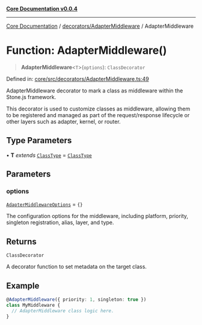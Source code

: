 [**Core Documentation v0.0.4**](../../../README.md)

***

[Core Documentation](../../../modules.md) / [decorators/AdapterMiddleware](../README.md) / AdapterMiddleware

# Function: AdapterMiddleware()

> **AdapterMiddleware**\<`T`\>(`options`): `ClassDecorator`

Defined in: [core/src/decorators/AdapterMiddleware.ts:49](https://github.com/stonemjs/core/blob/4b1b931e44a5db2600109fa7ae2a8b532ed77730/src/decorators/AdapterMiddleware.ts#L49)

AdapterMiddleware decorator to mark a class as middleware within the Stone.js framework.

This decorator is used to customize classes as middleware, allowing them to be registered and managed
as part of the request/response lifecycle or other layers such as adapter, kernel, or router.

## Type Parameters

• **T** *extends* [`ClassType`](../../../declarations/type-aliases/ClassType.md) = [`ClassType`](../../../declarations/type-aliases/ClassType.md)

## Parameters

### options

[`AdapterMiddlewareOptions`](../interfaces/AdapterMiddlewareOptions.md) = `{}`

The configuration options for the middleware, including platform, priority, singleton registration, alias, layer, and type.

## Returns

`ClassDecorator`

A decorator function to set metadata on the target class.

## Example

```typescript
@AdapterMiddleware({ priority: 1, singleton: true })
class MyMiddleware {
  // AdapterMiddleware class logic here.
}
```

